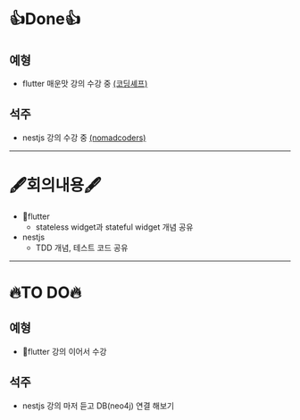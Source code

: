 # 👍Done👍
## 예형
- flutter 매운맛 강의 수강 중 [(코딩셰프)](https://www.youtube.com/playlist?list=PLQt_pzi-LLfoOpp3b-pnnLXgYpiFEftLB)

## 석주
- nestjs 강의 수강 중 [(nomadcoders)](https://nomadcoders.co/nestjs-fundamentals)
    
---

# 🖋️회의내용🖋️
- flutter
  - stateless widget과 stateful widget 개념 공유
- nestjs
  - TDD 개념, 테스트 코드 공유

---

# 🔥TO DO🔥
## 예형
- flutter 강의 이어서 수강

## 석주
- nestjs 강의 마저 듣고 DB(neo4j) 연결 해보기

